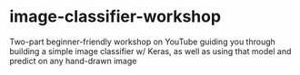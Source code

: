 # image-classifier-workshop
Two-part beginner-friendly workshop on YouTube guiding you through building a simple image classifier w/ Keras, as well as using that model and predict on any hand-drawn image
